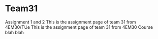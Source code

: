 # Team31
Assignment 1 and 2
This is the assignment page of team 31 from 4EM30/TUe
This is the assignment page of team 31 from 4EM30 Course
blah blah 